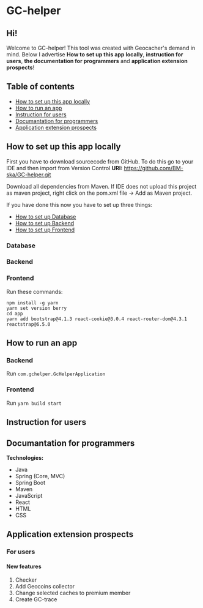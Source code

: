 # GC-helper

## Hi!

Welcome to GC-helper! This tool was created with Geocacher's demand in mind. Below I advertise **How to set up this app locally**, **instruction for users**, **the documentation for programmers** and **application extension prospects**!

## Table of contents
* [How to set up this app locally](#How-to-set-up-this-app-locally)
* [How to run an app](#How-to-run-an-app)
* [Instruction for users](#Instruction-for-users)
* [Documantation for programmers](#Documantation-for-programmers)
* [Application extension prospects](#Application-extension-prospects)

## How to set up this app locally
First you have to download sourcecode from GitHub. To do this go to your IDE and then import from Version Control **URI:** https://github.com/BM-ska/GC-helper.git

Download all dependencies from Maven. If IDE does not upload this project as maven project, right click on the pom.xml file -> Add as Maven project.

If you have done this now you have to set up three things:
* [How to set up Database](#Database)
* [How to set up Backend](#Backend)
* [How to set up Frontend](#Frontend)

### Database

### Backend

### Frontend
Run these commands:
```bash=
npm install -g yarn
yarn set version berry
cd app
yarn add bootstrap@4.1.3 react-cookie@3.0.4 react-router-dom@4.3.1 reactstrap@6.5.0
```
## How to run an app

### Backend
Run `com.gchelper.GcHelperApplication`
### Frontend
Run `yarn build start`

## Instruction for users

## Documantation for programmers


**Technologies:**
- Java
- Spring (Core, MVC)
- Spring Boot
- Maven
- JavaScript
- React
- HTML
- CSS

## Application extension prospects

### For users
#### New features
1. Checker
2. Add Geocoins collector
3. Change selected caches to premium member
4. Create GC-trace
